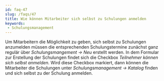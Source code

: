 ```yaml
---
id: faq-47
slug: /faqs/47
title: Wie können Mitarbeiter sich selbst zu Schulungen anmelden
keywords:
 - Schulungsmanagement
---
```

Um Mitarbeitern die Möglichkeit zu geben, sich selbst zu Schulungen anzumelden müssen die entsprechenden Schulungstermine zunächst ganz regulär über *Schulungsmangement -> Neu* erstellt werden. In dem Formular zur Erstellung der Schulungen findet sich die Checkbox *Teilnehmer können sich selbst anmelden.* Wird diese Checkbox markiert, dann können die Mitarbeiter die Schulungen unter *Schulungsmanagement -> Katalog* finden und sich selbst zu der Schulung anmelden. 